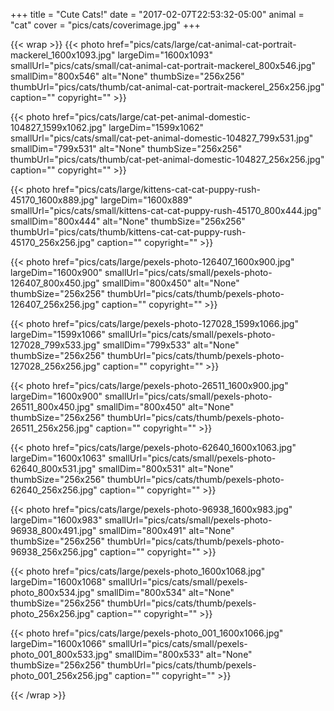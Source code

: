 +++
title = "Cute Cats!"
date = "2017-02-07T22:53:32-05:00"
animal = "cat"
cover = "pics/cats/coverimage.jpg"
+++

{{< wrap >}}
{{< photo href="pics/cats/large/cat-animal-cat-portrait-mackerel_1600x1093.jpg" largeDim="1600x1093" smallUrl="pics/cats/small/cat-animal-cat-portrait-mackerel_800x546.jpg" smallDim="800x546" alt="None" thumbSize="256x256" thumbUrl="pics/cats/thumb/cat-animal-cat-portrait-mackerel_256x256.jpg" caption="" copyright="" >}}

{{< photo href="pics/cats/large/cat-pet-animal-domestic-104827_1599x1062.jpg" largeDim="1599x1062" smallUrl="pics/cats/small/cat-pet-animal-domestic-104827_799x531.jpg" smallDim="799x531" alt="None" thumbSize="256x256" thumbUrl="pics/cats/thumb/cat-pet-animal-domestic-104827_256x256.jpg" caption="" copyright="" >}}

{{< photo href="pics/cats/large/kittens-cat-cat-puppy-rush-45170_1600x889.jpg" largeDim="1600x889" smallUrl="pics/cats/small/kittens-cat-cat-puppy-rush-45170_800x444.jpg" smallDim="800x444" alt="None" thumbSize="256x256" thumbUrl="pics/cats/thumb/kittens-cat-cat-puppy-rush-45170_256x256.jpg" caption="" copyright="" >}}

{{< photo href="pics/cats/large/pexels-photo-126407_1600x900.jpg" largeDim="1600x900" smallUrl="pics/cats/small/pexels-photo-126407_800x450.jpg" smallDim="800x450" alt="None" thumbSize="256x256" thumbUrl="pics/cats/thumb/pexels-photo-126407_256x256.jpg" caption="" copyright="" >}}

{{< photo href="pics/cats/large/pexels-photo-127028_1599x1066.jpg" largeDim="1599x1066" smallUrl="pics/cats/small/pexels-photo-127028_799x533.jpg" smallDim="799x533" alt="None" thumbSize="256x256" thumbUrl="pics/cats/thumb/pexels-photo-127028_256x256.jpg" caption="" copyright="" >}}

{{< photo href="pics/cats/large/pexels-photo-26511_1600x900.jpg" largeDim="1600x900" smallUrl="pics/cats/small/pexels-photo-26511_800x450.jpg" smallDim="800x450" alt="None" thumbSize="256x256" thumbUrl="pics/cats/thumb/pexels-photo-26511_256x256.jpg" caption="" copyright="" >}}

{{< photo href="pics/cats/large/pexels-photo-62640_1600x1063.jpg" largeDim="1600x1063" smallUrl="pics/cats/small/pexels-photo-62640_800x531.jpg" smallDim="800x531" alt="None" thumbSize="256x256" thumbUrl="pics/cats/thumb/pexels-photo-62640_256x256.jpg" caption="" copyright="" >}}

{{< photo href="pics/cats/large/pexels-photo-96938_1600x983.jpg" largeDim="1600x983" smallUrl="pics/cats/small/pexels-photo-96938_800x491.jpg" smallDim="800x491" alt="None" thumbSize="256x256" thumbUrl="pics/cats/thumb/pexels-photo-96938_256x256.jpg" caption="" copyright="" >}}

{{< photo href="pics/cats/large/pexels-photo_1600x1068.jpg" largeDim="1600x1068" smallUrl="pics/cats/small/pexels-photo_800x534.jpg" smallDim="800x534" alt="None" thumbSize="256x256" thumbUrl="pics/cats/thumb/pexels-photo_256x256.jpg" caption="" copyright="" >}}

{{< photo href="pics/cats/large/pexels-photo_001_1600x1066.jpg" largeDim="1600x1066" smallUrl="pics/cats/small/pexels-photo_001_800x533.jpg" smallDim="800x533" alt="None" thumbSize="256x256" thumbUrl="pics/cats/thumb/pexels-photo_001_256x256.jpg" caption="" copyright="" >}}

{{< /wrap >}}